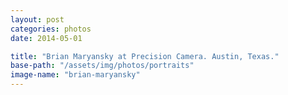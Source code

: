 ```yaml
---
layout: post
categories: photos
date: 2014-05-01

title: "Brian Maryansky at Precision Camera. Austin, Texas."
base-path: "/assets/img/photos/portraits"
image-name: "brian-maryansky"
---
```

